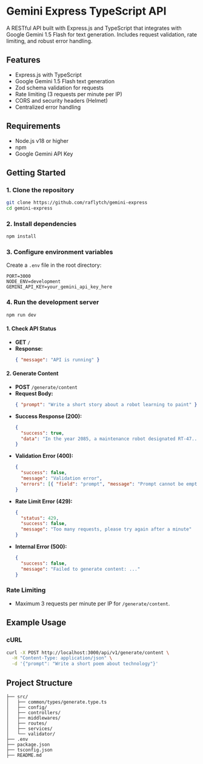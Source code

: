 # Gemini Express TypeScript API

A RESTful API built with Express.js and TypeScript that integrates with Google Gemini 1.5 Flash for text generation. Includes request validation, rate limiting, and robust error handling.

## Features

- Express.js with TypeScript
- Google Gemini 1.5 Flash text generation
- Zod schema validation for requests
- Rate limiting (3 requests per minute per IP)
- CORS and security headers (Helmet)
- Centralized error handling

## Requirements

- Node.js v18 or higher
- npm
- Google Gemini API Key

## Getting Started

### 1. Clone the repository

```bash
git clone https://github.com/raflytch/gemini-express
cd gemini-express
```

### 2. Install dependencies

```bash
npm install
```

### 3. Configure environment variables

Create a `.env` file in the root directory:

```
PORT=3000
NODE_ENV=development
GEMINI_API_KEY=your_gemini_api_key_here
```

### 4. Run the development server

```bash
npm run dev
```

#### 1. Check API Status

- **GET** `/`
- **Response:**
  ```json
  { "message": "API is running" }
  ```

#### 2. Generate Content

- **POST** `/generate/content`
- **Request Body:**
  ```json
  { "prompt": "Write a short story about a robot learning to paint" }
  ```
- **Success Response (200):**
  ```json
  {
    "success": true,
    "data": "In the year 2085, a maintenance robot designated RT-47..."
  }
  ```
- **Validation Error (400):**
  ```json
  {
    "success": false,
    "message": "Validation error",
    "errors": [{ "field": "prompt", "message": "Prompt cannot be empty" }]
  }
  ```
- **Rate Limit Error (429):**
  ```json
  {
    "status": 429,
    "success": false,
    "message": "Too many requests, please try again after a minute"
  }
  ```
- **Internal Error (500):**
  ```json
  {
    "success": false,
    "message": "Failed to generate content: ..."
  }
  ```

### Rate Limiting

- Maximum 3 requests per minute per IP for `/generate/content`.

## Example Usage

### cURL

```bash
curl -X POST http://localhost:3000/api/v1/generate/content \
  -H "Content-Type: application/json" \
  -d '{"prompt": "Write a short poem about technology"}'
```

## Project Structure

```
├── src/
│   ├── common/types/generate.type.ts
│   ├── config/
│   ├── controllers/
│   ├── middlewares/
│   ├── routes/
│   ├── services/
│   └── validator/
├── .env
├── package.json
├── tsconfig.json
├── README.md
```

